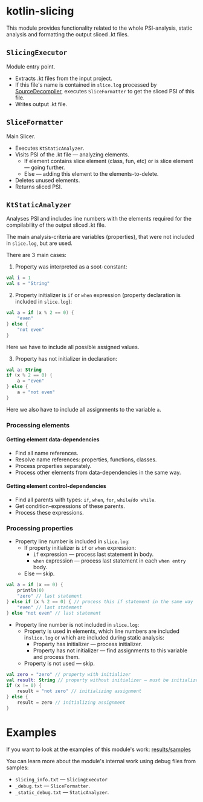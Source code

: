 # kotlin-slicing

This module provides functionality related to the whole PSI-analysis, static analysis and formatting the output sliced
.kt files.

## `SlicingExecutor`

Module entry point.

- Extracts .kt files from the input project.
- If this file's name is contained in `slice.log` processed by [SourceDecompiler](https://github.com/Artyom-IWT/SourceDecompiler), 
executes `SliceFormatter` to get the sliced PSI of this file.
- Writes output .kt file.

## `SliceFormatter`

Main Slicer. 

- Executes `KtStaticAnalyzer`.
- Visits PSI of the .kt file — analyzing elements.
  - If element contains slice element (class, fun, etc) or is slice element — going further.
  - Else — adding this element to the elements-to-delete.
- Deletes unused elements.
- Returns sliced PSI.

## `KtStaticAnalyzer`

Analyses PSI and includes line numbers with the elements required for the compilability of the output sliced .kt file.

The main analysis-criteria are variables (properties), that were not included in `slice.log`, but are used.

There are 3 main cases:

1. Property was interpreted as a soot-constant: 
```kotlin
val i = 1
val s = "String"
```

2. Property initializer is `if` or `when` expression (property declaration is included in `slice.log`):
```kotlin
val a = if (x % 2 == 0) {
    "even"
} else {
    "not even"
}
```

Here we have to include all possible assigned values.

3. Property has not initializer in declaration:

```kotlin
val a: String
if (x % 2 == 0) {
    a = "even"
} else {
    a = "not even"
}
```

Here we also have to include all assignments to the variable `a`.

### Processing elements

#### Getting element data-dependencies
- Find all name references.
- Resolve name references: properties, functions, classes.
- Process properties separately.
- Process other elements from data-dependencies in the same way.

#### Getting element control-dependencies
- Find all parents with types: `if`, `when`, `for`, `while`/`do while`.
- Get condition-expressions of these parents.
- Process these expressions.

### Processing properties

- Property line number is included in `slice.log`:
  - If property initializer is `if` or `when` expression:
    - `if` expression — process last statement in body.
    - `when` expression — process last statement in each `when entry` body.
  - Else — skip.
  
```kotlin
val a = if (x == 0) {
    println(0)
    "zero" // last statement
} else if (x % 2 == 0) { // process this if statement in the same way
    "even" // last statement
} else "not even" // last statement
```

- Property line number is not included in `slice.log`:
  - Property is used in elements, which line numbers are included in`slice.log` or which are included 
  during static analysis:
    - Property has initializer — process initializer.
    - Property has not initializer — find assignments to this variable and process them.
  - Property is not used — skip.

```kotlin
val zero = "zero" // property with initializer
val result: String // property without initializer — must be initialized
if (x != 0) { 
    result = "not zero" // initializing assignment
} else { 
    result = zero // initializing assignment
}
```

# Examples

If you want to look at the examples of this module's work: [results/samples](https://github.com/Artyom-IWT/kotlin-analysis-slicing/tree/main/results/samples)

You can learn more about the module's internal work using debug files from samples:
- `slicing_info.txt` — `SlicingExecutor`
- `_debug.txt` — `SliceFormatter`.
- `_static_debug.txt` — `StaticAnalyzer`.
